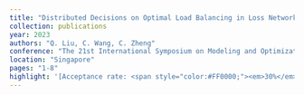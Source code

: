 ```yaml
---
title: "Distributed Decisions on Optimal Load Balancing in Loss Networks"
collection: publications
year: 2023
authors: "Q. Liu, C. Wang, C. Zheng"
conference: "The 21st International Symposium on Modeling and Optimization in Mobile, Ad hoc, and Wireless Networks (Wiopt)"
location: "Singapore"
pages: "1-8"
highlight: '[Acceptance rate: <span style="color:#FF0000;"><em>30%</em></span>]'
---
```

